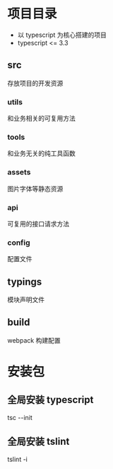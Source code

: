 # 项目目录
  - 以 typescript 为核心搭建的项目
  - typescript <= 3.3

## src
  存放项目的开发资源

### utils
  和业务相关的可复用方法

### tools
  和业务无关的纯工具函数

### assets
  图片字体等静态资源

### api
  可复用的接口请求方法

### config
  配置文件

## typings
  模块声明文件

## build
  webpack 构建配置

# 安装包

## 全局安装 typescript
  tsc --init

## 全局安装 tslint
  tslint -i